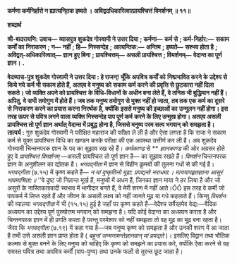 **कर्मणा कर्मनिर्हारो न ह्यात्यनि्तक इष्यते ।** **अविद्वदधिकारित्वात्प्रायश्चित्तं विमर्शनम् ॥ ११॥** 

**शब्दार्थ** 

**श्री-बादरायणि: उवाच—** **व्यासपुत्र शुकदेव गोस्वामी ने उत्तर दिया** **; कर्मणा—** **कर्म से** **; कर्म-निर्हार:—** **सकाम कर्मों का** **निराकरण** **; न—** **नहीं** **; हि—** **निस्सन्देह** **; आत्यन्तिक:—** **अन्तिम** **; इष्यते—** **सश्भव होता है** **; अविद्वत्-अधिकारित्वात्—** **ज्ञान** **हुए बिना** **; प्रायश्चित्तम्—** **असली प्रायश्चित्त** **; विमर्शनम्—** **वेदान्त का पूर्ण ज्ञान।** **.** 

**वेदव्यास-पुत्र शुकदेव गोस्वामी ने उत्तर दिया : हे राजन्! चूँकि अपवित्र कर्मों को** **निष्प्रभावित करने के उद्देश्य से किये गये कर्म भी सकाम होते हैं, अतएव वे मनुष्य को** **सकाम कर्म करने की प्रवृत्ति से छुटकारा नहीं दिला सकते। जो व्यक्ति अपने को प्रायश्चित्त** **के विधि-विधानों के अधीन बना लेते हैं, वे तनिक भी बुद्धिमान नहीं हैं। अपितु, वे सभी** **तमोगुण में होते हैं। जब तक मनुष्य तमोगुण से मुक्त नहीं हो जाता, तब तक एक कर्म का** **दूसरे से निराकरण करने का प्रयास करना निरर्थक है, क्योंकि इससे मनुष्य की इच्छाओं का** **उन्मूलन नहीं होगा। इस तरह ऊपर से पवित्र लगने वाला व्यक्ति निस्सन्देह पाप पूर्ण कर्म** **करने के लिए उन्मुख होगा। अतएव असली प्रायश्चित्त तो पूर्ण ज्ञान अर्थात् वेदान्त में प्रबुद्ध** **होना है, जिससे मनुष्य परम सत्य भगवान् को समझता है।** **तात्पर्य :** गुरु शुकदेव गोस्वामी ने परीक्षित महाराज की परीक्षा ले ली है और ऐसा लगता है कि राजा ने सकाम कर्म से युक्त प्रायश्चित्त विधि का खण्डन करके परीक्षा की एक अवस्था उत्तीर्ण कर ली है। अब शुकदेव गोस्वामी चिन्तनपरक ज्ञान के पद का सुझाव रख रहे हैं। *कर्मकाण्ड* से ** *ज्ञानकाण्ड* की ओर अग्रसर होते हुए वे *प्रायश्चित्तं विमर्शनम्* —असली प्रायश्चित्त तो पूर्ण ज्ञान है— का सुझाव रखते हैं। *विमर्शन* चिन्तनपरक ज्ञान के अनुशीलन का द्योतक है। *भगवद्गीता* में ज्ञान से विहीन कॢमयों की तुलना गधों से की गई है। *भगवद्गीता* (७.१५) में कृष्ण कहते हैं— *न मां दुष्कृतिनो मूढा: प्रपद्यन्ते नराधमा:।* *माययापहृतज्ञाना आसुरं भावमाश्रिता:॥* ''वे दुष्ट जो नितान्त मूर्ख हैं, मनुष्यों में अधम हैं, जिनका ज्ञान माया ने हर लिया है और जो असुरों के नास्तिकतावादी स्वभाव में भागीदार बनते हैं, वे मेरी शरण में नहीं आते।ÓÓ इस तरह वे कर्मी जो पापकर्म में लिप्त रहते हैं और जीवन के असली लक्ष्य को नहीं जानते मूढ़ या गधे कहलाते हैं। किन्तु *विमर्शन* की व्यालया *भगवद्गीता* में भी (१५.१५) हुई है जहाँ पर कृष्ण कहते हैं—वेदैश्च सर्वैरहमेव वेद्य:—वैदिक अध्ययन का उद्देश्य पूर्ण पुरुषोत्तम भगवान् को समझना है। यदि कोई वेदान्त का अध्ययन करता है और चिन्तनपरक ज्ञान में ही प्रगति करता है परन्तु परमेश्वर को नहीं समझता तो वह मूढ़ का मूढ़ बना रहता है। जैसा कि *भगवद्गीता* (७.१९) में कहा गया है—जब मनुष्य कृष्ण को समझता है और उनकी शरण में आ जाता है तभी उसे असली ज्ञान प्राप्त होता है ( *बहूनां जन्मनामन्तेज्ञानवान् मां प्रपद्यते* )। इसलिए विद्वान तथा भौतिक कल्मष से मुक्त बनने के लिए मनुष्य को चाहिए कि कृष्ण को समझने का प्रयास करे, क्योंकि ऐसा करने से वह समस्त पवित्र तथा अपवित्र कर्मों (पाप-पुण्य) तथा उनके फलों से तुरन्त छूट जाता है।  